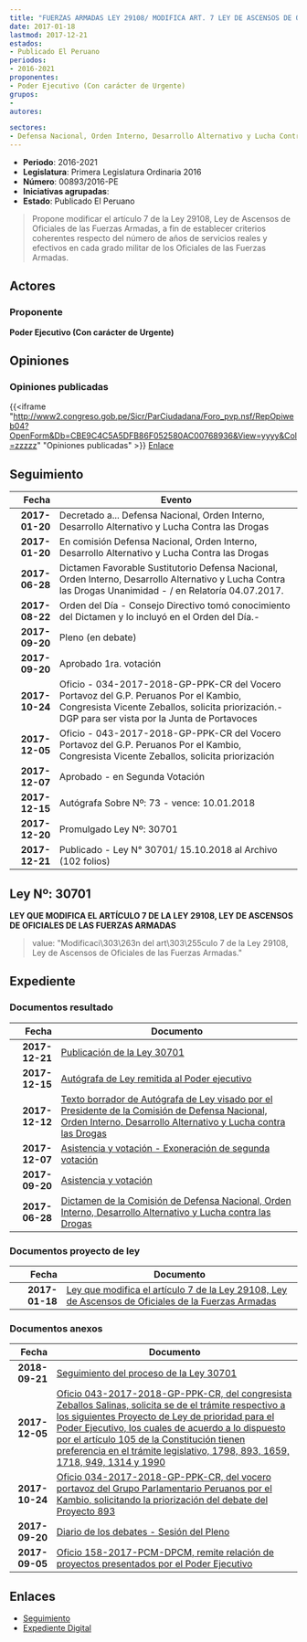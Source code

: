 ```yaml
---
title: "FUERZAS ARMADAS LEY 29108/ MODIFICA ART. 7 LEY DE ASCENSOS DE OFICIALES DE LAS..."
date: 2017-01-18
lastmod: 2017-12-21
estados:
- Publicado El Peruano
periodos:
- 2016-2021
proponentes:
- Poder Ejecutivo (Con carácter de Urgente)
grupos:
- 
autores:

sectores:
- Defensa Nacional, Orden Interno, Desarrollo Alternativo y Lucha Contra las Drogas
---
```

- **Periodo**: 2016-2021
- **Legislatura**: Primera Legislatura Ordinaria 2016
- **Número**: 00893/2016-PE
- **Iniciativas agrupadas**: 
- **Estado**: Publicado El Peruano

> Propone modificar el artículo 7 de la Ley 29108, Ley de Ascensos de Oficiales de las Fuerzas Armadas, a fin de establecer criterios coherentes respecto del número de años de servicios reales y efectivos en cada grado militar de los Oficiales de las Fuerzas Armadas.


## Actores

### Proponente

**Poder Ejecutivo (Con carácter de Urgente)**

## Opiniones

### Opiniones publicadas

{{<iframe "http://www2.congreso.gob.pe/Sicr/ParCiudadana/Foro_pvp.nsf/RepOpiweb04?OpenForm&Db=CBE9C4C5A5DFB86F052580AC00768936&View=yyyy&Col=zzzzz" "Opiniones publicadas" >}}
[Enlace](http://www2.congreso.gob.pe/Sicr/ParCiudadana/Foro_pvp.nsf/RepOpiweb04?OpenForm&Db=CBE9C4C5A5DFB86F052580AC00768936&View=yyyy&Col=zzzzz)


## Seguimiento

| Fecha | Evento |
|------:|--------|
| **2017-01-20** | Decretado a... Defensa Nacional, Orden Interno, Desarrollo Alternativo y Lucha Contra las Drogas |
| **2017-01-20** | En comisión Defensa Nacional, Orden Interno, Desarrollo Alternativo y Lucha Contra las Drogas |
| **2017-06-28** | Dictamen Favorable Sustitutorio Defensa Nacional, Orden Interno, Desarrollo Alternativo y Lucha Contra las Drogas Unanimidad - / en Relatoría 04.07.2017. |
| **2017-08-22** | Orden del Día - Consejo Directivo tomó conocimiento del Dictamen y lo incluyó en el Orden del Día.- |
| **2017-09-20** | Pleno (en debate) |
| **2017-09-20** | Aprobado 1ra. votación |
| **2017-10-24** | Oficio - 034-2017-2018-GP-PPK-CR del Vocero Portavoz del G.P. Peruanos Por el Kambio, Congresista Vicente Zeballos, solicita priorización.- DGP para ser vista por la Junta de Portavoces |
| **2017-12-05** | Oficio - 043-2017-2018-GP-PPK-CR del Vocero Portavoz del G.P. Peruanos Por el Kambio, Congresista Vicente Zeballos, solicita priorización |
| **2017-12-07** | Aprobado - en Segunda Votación |
| **2017-12-15** | Autógrafa Sobre Nº: 73 - vence: 10.01.2018 |
| **2017-12-20** | Promulgado Ley Nº: 30701 |
| **2017-12-21** | Publicado - Ley N° 30701/ 15.10.2018 al Archivo (102 folios) |

## Ley Nº: 30701

**LEY QUE MODIFICA EL ARTÍCULO 7 DE LA LEY 29108, LEY DE ASCENSOS DE OFICIALES DE LAS FUERZAS ARMADAS**

> value: "Modificaci\303\263n del art\303\255culo 7 de la Ley 29108, Ley de Ascensos de Oficiales de las Fuerzas Armadas."


## Expediente

### Documentos resultado

| Fecha | Documento |
|------:|-----------|
| **2017-12-21** | [Publicación de la Ley 30701](http://www.leyes.congreso.gob.pe/Documentos/2016_2021/ADLP/Normas_Legales/30701-LEY.pdf) |
| **2017-12-15** | [Autógrafa de Ley remitida al Poder ejecutivo](http://www.leyes.congreso.gob.pe/Documentos/2016_2021/ADLP/Texto_Aprobado/AU0089320171215.pdf) |
| **2017-12-12** | [Texto borrador de Autógrafa de Ley visado por el Presidente de la Comisión de Defensa Nacional, Orden Interno, Desarrollo Alternativo y Lucha contra las Drogas](http://www.leyes.congreso.gob.pe/Documentos/2016_2021/Texto_Borrador_de_Autografa/BAU0089320171212.PDF) |
| **2017-12-07** | [Asistencia y votación - Exoneración de segunda votación](http://www.leyes.congreso.gob.pe/Documentos/2016_2021/Asistencia_y_Votacion/Proyectos_de_Ley/AVS0089320171207.pdf) |
| **2017-09-20** | [Asistencia y votación](http://www.leyes.congreso.gob.pe/Documentos/2016_2021/Asistencia_y_Votacion/Proyectos_de_Ley/AV0089320170920.pdf) |
| **2017-06-28** | [Dictamen de la Comisión de Defensa Nacional, Orden Interno, Desarrollo Alternativo y Lucha contra las Drogas](http://www.leyes.congreso.gob.pe/Documentos/2016_2021/Dictamenes/Proyectos_de_Ley/00893DC07MAY20170628.PDF) |

### Documentos proyecto de ley

| Fecha | Documento |
|------:|-----------|
| **2017-01-18** | [Ley que modifica el artículo 7 de la Ley 29108, Ley de Ascensos de Oficiales de la Fuerzas Armadas](http://www.leyes.congreso.gob.pe/Documentos/2016_2021/Proyectos_de_Ley_y_de_Resoluciones_Legislativas/PL0089320170118.pdf) |

### Documentos anexos

| Fecha | Documento |
|------:|-----------|
| **2018-09-21** | [Seguimiento del proceso de la Ley 30701](http://www.leyes.congreso.gob.pe/Documentos/2016_2021/Seguimiento_de_Proyectos_de_Ley/00893PL20180921.PDF) |
| **2017-12-05** | [Oficio 043-2017-2018-GP-PPK-CR, del congresista Zeballos Salinas, solicita se de el trámite respectivo a los siguientes Proyecto de Ley de prioridad para el Poder Ejecutivo, los cuales de acuerdo a lo dispuesto por el artículo 105 de la Constitución tienen preferencia en el trámite legislativo, 1798, 893, 1659, 1718, 949, 1314 y 1990](http://www.leyes.congreso.gob.pe/Documentos/2016_2021/Oficios/Grupos_Parlamentarios/OFICIO-043-2017-2018-GP-PPK-CR.pdf) |
| **2017-10-24** | [Oficio 034-2017-2018-GP-PPK-CR, del vocero portavoz del Grupo Parlamentario Peruanos por el Kambio, solicitando la priorización del debate del Proyecto 893](http://www.leyes.congreso.gob.pe/Documentos/2016_2021/Oficios/Congresistas/OFICIO-034-2017-2018-GP-PPK-CR.PDF) |
| **2017-09-20** | [Diario de los debates - Sesión del Pleno](http://www.leyes.congreso.gob.pe/Documentos/2016_2021/ADLP/Diario_Debates/30701-TDD.pdf) |
| **2017-09-05** | [Oficio 158-2017-PCM-DPCM, remite relación de proyectos presentados por el Poder Ejecutivo](http://www.leyes.congreso.gob.pe/Documentos/2016_2021/Oficios/Otras_Instituciones/OFICIO-158-2017-PCM-DPCM.PDF) |

## Enlaces

- [Seguimiento](http://www2.congreso.gob.pe/Sicr/TraDocEstProc/CLProLey2016.nsf/f7fff46988ca05b1052578e100829cc7/80f97fd55f163bc6052580ac0077fbcd?OpenDocument)
- [Expediente Digital](http://www2.congreso.gob.pe/Sicr/TraDocEstProc/Expvirt_2011.nsf/visbusqptramdoc1621/00893?opendocument)

